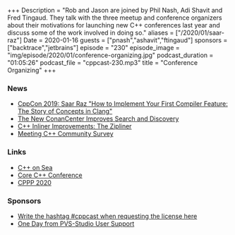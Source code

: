 +++
Description = "Rob and Jason are joined by Phil Nash, Adi Shavit and Fred Tingaud. They talk with the three meetup and conference organizers about their motivations for launching new C++ conferences last year and discuss some of the work involved in doing so."
aliases = ["/2020/01/saar-raz"]
Date = 2020-01-16
guests = ["pnash","ashavit","ftingaud"]
sponsors = ["backtrace","jetbrains"]
episode = "230"
episode_image = "img/episode/2020/01/conference-organizing.jpg"
podcast_duration = "01:05:26"
podcast_file = "cppcast-230.mp3"
title = "Conference Organizing"
+++

### News ###

 - [CppCon 2019: Saar Raz "How to Implement Your First Compiler Feature: The Story of Concepts in Clang"](https://www.youtube.com/watch?v=Y1o4rc9P1FQ&feature=youtu.be)
 - [The New ConanCenter Improves Search and Discovery](https://blog.conan.io/2020/01/13/New-Conan-Center-Improves-Search-Discovery.html)
 - [C++ Inliner Improvements: The Zipliner](https://devblogs.microsoft.com/cppblog/c-inliner-improvements-the-zipliner/)
 - [Meeting C++ Community Survey](https://meetingcpp.com/mcpp/survey)

### Links ###

 - [C++ on Sea](https://cpponsea.uk/)
 - [Core C++ Conference](https://corecpp.org/)
 - [CPPP 2020](https://cppp.fr/)

### Sponsors ###

- [Write the hashtag #cppcast when requesting the license here](https://www.viva64.com/en/pvs-studio-download/)
- [One Day from PVS-Studio User Support](https://www.viva64.com/en/b/0671/)
